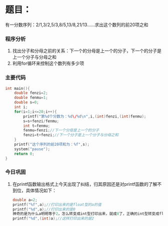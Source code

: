 # 题目：

有一分数序列：2/1,3/2,5/3,8/5,13/8,21/13……求出这个数列的前20项之和



### 程序分析

1. 找出分子和分母之前的关系：下一个的分母是上一个的分子，下一个的分子是上一个分子与分母之和
2. 利用for循环来控制这个数列有多少项



### 主要代码

```c
int main(){
    double fenzi=2;
    double fenmu=1;
    double s=0;
    int i;
    for(i=1;i<=20;i++){
        printf("第%d个分数为：%d\/%d\n",i,(int)fenzi,(int)fenmu);
        s=s+fenzi/fenmu;
        int t=fenmu;
        fenmu=fenzi;//下一个分母是上一个的分子
        fenzi=t+fenzi;//下一个分子是上一个分子与分母之和
    }
    printf("这个序列的前20项和为：%f",s);
    system("pause");
    return 0;
}
```



### 今日巩固

1. 在printf函数输出格式上今天出现了纠结，归其原因还是对printf函数的了解不到位，具体情况如下：

   ```c
   double a=2;
   printf("%f",a);//打印出来的是float型的a的值
   printf("%d",a);//打印出来的是0
   神奇的是为什么a明明等于2，怎么转变成int型打印出来，就成0了，正确的int型转变成float型应该是如下：
   printf("%d",(int)a);//这样打印出来的是2
   ```